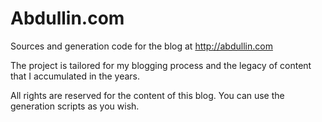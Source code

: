 # Abdullin.com

Sources and generation code for the blog at http://abdullin.com

The project is tailored for my blogging process and the legacy of
content that I accumulated in the years.

All rights are reserved for the content of this blog. You can use the
generation scripts as you wish.

